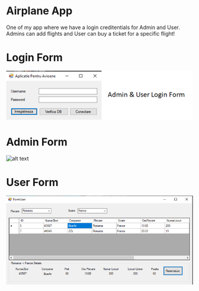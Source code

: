 # Airplane App
One of my app where we have a login creditentials for Admin and User. Admins can add flights and User can buy a ticket for a specific flight!

# Login Form

![alt text](https://github.com/IonutDaniel99/Uniersity-Projects/blob/master/Media%20and%20Programming%20Tools/Images/login.png)

# Admin Form

![alt text](https://github.com/IonutDaniel99/Uniersity-Projects/blob/master/Media%20and%20Programming%20Tools/Images/AdminUser.png)

# User Form

![alt text](https://github.com/IonutDaniel99/Uniersity-Projects/blob/master/Media%20and%20Programming%20Tools/Images/FormUser.png)
